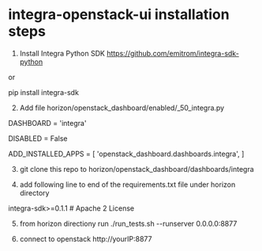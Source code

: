 # integra-openstack-ui installation steps

1) Install Integra Python SDK
https://github.com/emitrom/integra-sdk-python

or

pip install integra-sdk

2) Add file horizon/openstack_dashboard/enabled/_50_integra.py

DASHBOARD = 'integra'

DISABLED = False

ADD_INSTALLED_APPS = [
    'openstack_dashboard.dashboards.integra',
]

3) git clone this repo to horizon/openstack_dashboard/dashboards/integra

4) add following line to end of the requirements.txt file under horizon directory

integra-sdk>=0.1.1 # Apache 2 License

5) from horizon directiony run
./run_tests.sh --runserver 0.0.0.0:8877

6) connect to openstack http://yourIP:8877

